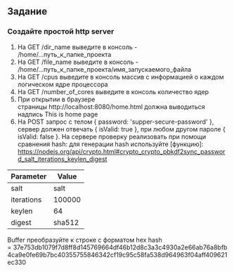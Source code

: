 ## Задание

### Создайте простой http server 

1. На GET /dir_name выведите в консоль - /home/...путь_к_папке_проекта
2. На GET /file_name выведите в консоль - /home/...путь_к_папке_проекта/имя_запускаемого_файла
3. На GET /cpus выведите в консоль массив с информацией о каждом логическом ядре процессора
4. На GET /number_of_cores выведите в консоль количество ядер
5. При открытии в браузере страницы http://localhost:8080/home.html должна выводиться надпись This is home page
6. На POST запрос с телом { password: 'supper-secure-password' }, сервер должен отвечать { isValid: true }, при любом другом пароле { isValid: false }.
На сервере проверку реализовать при помощи сравнения hash:
для генерации hash используйте [функцию]: https://nodejs.org/api/crypto.html#crypto_crypto_pbkdf2sync_password_salt_iterations_keylen_digest




| Parameter        | Value   |
| ------------- | ------------- |
| salt  | salt  |
|  iterations  |   100000  |
|  keylen  |  64  |
|  digest |    sha512 |

Buffer преобразуйте к строке с форматом hex
hash = 37e753db1079f7d8ff8d145769664df46b12d8c3a3c4930a2e66ab76a8bfb4ca9e0fe69b7bc40355755846342cf19c95c58fa538d964963f04aff409621ec330

